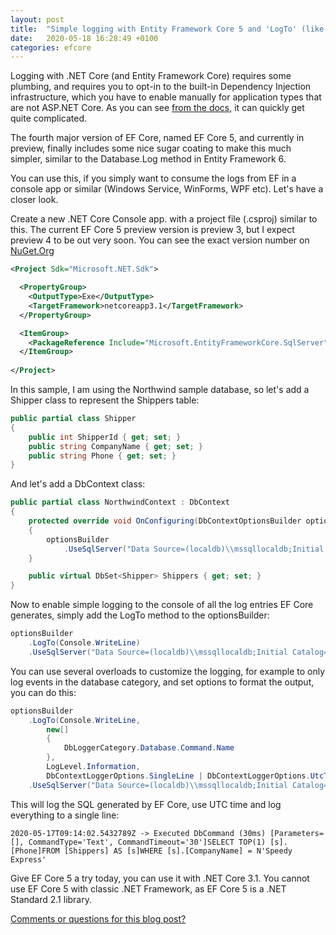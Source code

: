 ```yaml
---
layout: post
title:  "Simple logging with Entity Framework Core 5 and 'LogTo' (like Database.Log in EntityFramework 6)"
date:   2020-05-18 16:28:49 +0100
categories: efcore
---
```

Logging with .NET Core (and Entity Framework Core) requires some plumbing, and requires you to opt-in to the built-in Dependency Injection infrastructure, which you have to enable manually for application types that are not ASP.NET Core. As you can see [from the docs](https://docs.microsoft.com/en-us/ef/core/miscellaneous/logging?tabs=v3), it can quickly get quite complicated.

The fourth major version of EF Core, named EF Core 5, and currently in preview,  finally includes some nice sugar coating to make this much simpler, similar to the Database.Log method in Entity Framework 6.

You can use this, if you simply want to consume the logs from EF in a console app or similar (Windows Service, WinForms, WPF etc). Let's have a closer look.

Create a new .NET Core Console app. with a project file (.csproj) similar to this. The current EF Core 5 preview version is preview 3, but I expect preview 4 to be out very soon. You can see the exact version number on [NuGet.Org](https://www.nuget.org/packages/Microsoft.EntityFrameworkCore.SqlServer) 

```xml
<Project Sdk="Microsoft.NET.Sdk">

  <PropertyGroup>
    <OutputType>Exe</OutputType>
    <TargetFramework>netcoreapp3.1</TargetFramework>
  </PropertyGroup>

  <ItemGroup>
    <PackageReference Include="Microsoft.EntityFrameworkCore.SqlServer" Version="5.0.0-preview.3.20181.2" />
  </ItemGroup>
  
</Project>
```

In this sample, I am using the Northwind sample database, so let's add a Shipper class to represent the Shippers table:

``` csharp
public partial class Shipper
{
    public int ShipperId { get; set; }
    public string CompanyName { get; set; }
    public string Phone { get; set; }
}
```

And let's add a DbContext class:

``` csharp
public partial class NorthwindContext : DbContext
{
    protected override void OnConfiguring(DbContextOptionsBuilder optionsBuilder)
    {
        optionsBuilder
            .UseSqlServer("Data Source=(localdb)\\mssqllocaldb;Initial Catalog=Northwind;Integrated Security=true");
    }

    public virtual DbSet<Shipper> Shippers { get; set; }
}
```

Now to enable simple logging to the console of all the log entries EF Core generates, simply add the LogTo method to the optionsBuilder:

``` csharp
optionsBuilder
    .LogTo(Console.WriteLine)
    .UseSqlServer("Data Source=(localdb)\\mssqllocaldb;Initial Catalog=Northwind;Integrated Security=true");
```

You can use several overloads to customize the logging, for example to only log events in the database category, and set options to format the output, you can do this:

``` csharp
optionsBuilder
    .LogTo(Console.WriteLine, 
        new[] 
        { 
            DbLoggerCategory.Database.Command.Name
        },
        LogLevel.Information, 
        DbContextLoggerOptions.SingleLine | DbContextLoggerOptions.UtcTime)
    .UseSqlServer("Data Source=(localdb)\\mssqllocaldb;Initial Catalog=Northwind;Integrated Security=true");
```

This will log the SQL generated by EF Core, use UTC time and log everything to a single line:

```plaintext
2020-05-17T09:14:02.5432789Z -> Executed DbCommand (30ms) [Parameters=[], CommandType='Text', CommandTimeout='30']SELECT TOP(1) [s].[Phone]FROM [Shippers] AS [s]WHERE [s].[CompanyName] = N'Speedy Express'
```

Give EF Core 5 a try today, you can use it with .NET Core 3.1. You cannot use EF Core 5 with classic .NET Framework, as EF Core 5 is a .NET Standard 2.1 library.

[Comments or questions for this blog post?](https://github.com/ErikEJ/erikej.github.io/issues/9)